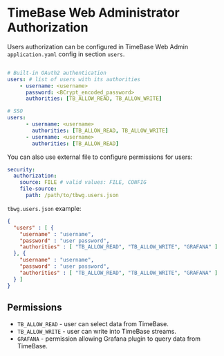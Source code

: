 # TimeBase Web Administrator Authorization

Users authorization can be configured in TimeBase Web Admin `application.yaml` config in section `users`. 

```yaml

# Built-in OAuth2 authentication 
users: # list of users with its authorities
    - username: <username>
      password: <BCrypt_encoded_password>
      authorities: [TB_ALLOW_READ, TB_ALLOW_WRITE]

# SSO 
users:
      - username: <username>
        authorities: [TB_ALLOW_READ, TB_ALLOW_WRITE]
      - username: <username>
        authorities: [TB_ALLOW_READ]
```

You can also use external file to configure permissions for users:

```yaml
security:
  authorization:
    source: FILE # valid values: FILE, CONFIG
    file-source:
      path: /path/to/tbwg.users.json
```

`tbwg.users.json` example:

```json
{
  "users" : [ {
    "username" : "username",
    "password" : "user password",
    "authorities" : [ "TB_ALLOW_READ", "TB_ALLOW_WRITE", "GRAFANA" ]
  }, {
    "username" : "username",
    "password" : "user password",
    "authorities" : [ "TB_ALLOW_READ", "TB_ALLOW_WRITE", "GRAFANA" ]
  } ]
}
```
## Permissions

* `TB_ALLOW_READ` - user can select data from TimeBase. 
* `TB_ALLOW_WRITE` - user can write into TimeBase streams. 
* `GRAFANA` - permission allowing Grafana plugin to query data from TimeBase. 
